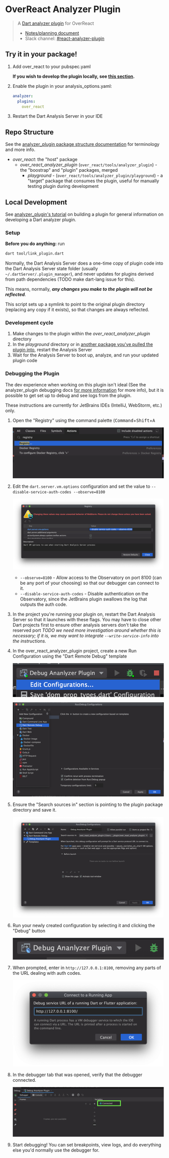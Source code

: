 # OverReact Analyzer Plugin

> A [Dart analyzer plugin][analyzer_plugin] for OverReact
>
> - [Notes/planning document](https://docs.google.com/document/d/1xHjC66eUvX_SSBRXw-sVOxRzvenWfOpu8m1BQI6GmqQ/edit#)
> - Slack channel: [#react-analyzer-plugin](https://slack.com/app_redirect?channel=react-analyzer-plugin)


## Try it in your package!
1. Add over_react to your pubspec.yaml

    __If you wish to develop the plugin locally, see [this section](#local-development).__
    
1. Enable the plugin in your analysis_options.yaml:
    ```yaml
    analyzer:
      plugins:
        over_react
    ```
1. Restart the Dart Analysis Server in your IDE
   
## Repo Structure

See the [analyzer_plugin package structure documentation][analyzer_plugin_package_structure] for terminology and more info.

- _over_react_: the "host" package
    - _over_react_analyzer_plugin_ (`over_react/tools/analyzer_plugin`) - the "boostrap" and "plugin" packages, merged
        - _playground_ - (`over_react/tools/analyzer_plugin/playground`) - a "target" package that consumes the plugin, useful for manually testing plugin during development 
        
## Local Development

See [analyzer_plugin's tutorial][analyzer_plugin_tutorial] on building a plugin for general information on developing a Dart analyzer plugin.

### Setup

**Before you do anything:** run 
```sh
dart tool/link_plugin.dart
```

Normally, the Dart Analysis Server does a one-time copy of plugin code into the Dart Analysis Server state folder (usually `~/.dartServer/.plugin_manager`), and never updates for plugins derived from path dependencies (TODO make dart-lang issue for this). 

This means, normally, ___any changes you make to the plugin will not be reflected___.

This script sets up a symlink to point to the original plugin directory (replacing any copy if it exists), so that changes are always reflected.  

### Development cycle
1. Make changes to the plugin within the _over_react_analyzer_plugin_ directory
1. In the _playground_ directory or in [another package you've pulled the plugin into](#pulling-in-a-local-version-of-the-plugin), restart the Analysis Server
1. Wait for the Analysis Server to boot up, analyze, and run your updated plugin code    

### Debugging the Plugin
The dev experience when working on this plugin isn't ideal (See the analyzer_plugin debugging docs [for more information](https://github.com/dart-lang/sdk/blob/master/pkg/analyzer_plugin/doc/tutorial/debugging.md) for more info), but it is possible to get set up to debug and see logs from the plugin.

These instructions are currently for JetBrains IDEs (IntelliJ, WebStorm, etc.) only.

1. Open the "Registry" using the command palette (<kbd>Command</kbd>+<kbd>Shift</kbd>+<kbd>A</kbd>

    ![](doc/open-jetbrains-registry.png)
    
2. Edit the `dart.server.vm.options` configuration and set the value to `--disable-service-auth-codes --observe=8100`

    ![](doc/edit-jetbrains-registry.png) 
    
    - `--observe=8100` - Allow access to the Observatory on port 8100 (can be any port of your choosing) so that our debugger can connect to it.
    - `--disable-service-auth-codes` - Disable authentication on the Observatory, since the JetBrains plugin swallows the log that outputs the auth code.
    
            
6. In the project you're running your plugin on, restart the Dart Analysis Server so that it launches with these flags. You may have to close other Dart projects first to ensure other analysis servers don't take the reserved port
    _TODO we need more investigation around whether this is necessary; if it is, we may want to integrate `--write-service-info` into the instructions._

4. In the over_react_analyzer_plugin project, create a new Run Configuration using the "Dart Remote Debug" template
    
    ![](doc/create-configuration-1.png) 
    
    ![](doc/create-configuration-2.png) 
    
5. Ensure the "Search sources in" section is pointing to the plugin package directory and save it.
    
    ![](doc/create-configuration-3.png) 
    
7. Run your newly created configuration by selecting it and clicking the "Debug" button
    
    ![](doc/run-configuration-1.png)
    
8. When prompted, enter in `http://127.0.0.1:8100`, removing any parts of the URL dealing with auth codes.
    
    ![](doc/run-configuration-2.png)

8. In the debugger tab that was opened, verify that the debugger connected.
    
    ![](doc/verify-connected.png)
    
9. Start debugging! You can set breakpoints, view logs, and do everything else you'd normally use the debugger for.


[analyzer_plugin]: https://github.com/dart-lang/sdk/tree/master/pkg/analyzer_plugin
[analyzer_plugin_tutorial]: https://github.com/dart-lang/sdk/blob/master/pkg/analyzer_plugin/doc/tutorial/tutorial.md
[analyzer_plugin_package_structure]: https://github.com/dart-lang/sdk/blob/master/pkg/analyzer_plugin/doc/tutorial/package_structure.md
